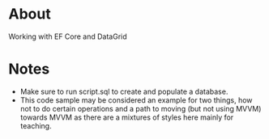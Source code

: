 ﻿# About

Working with EF Core and DataGrid

# Notes

- Make sure to run script.sql to create and populate a database.
- This code sample may be considered an example for two things, how not to do certain operations and a path to moving (but not using MVVM) towards MVVM as there are a mixtures of styles here mainly for teaching.
